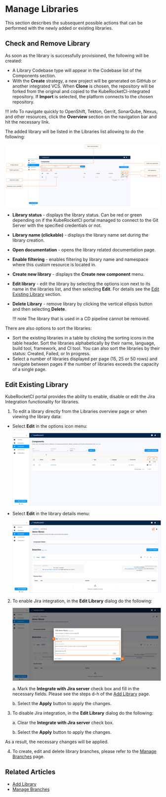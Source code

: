 # Manage Libraries

This section describes the subsequent possible actions that can be performed with the newly added or existing libraries.

## Check and Remove Library

As soon as the library is successfully provisioned, the following will be created:

- A Library Codebase type will appear in the Codebase list of the Components section.
- With the **Create** strategy, a new project will be generated on GitHub or another integrated VCS. When **Clone** is chosen, the repository will be forked from the original and copied to the KubeRocketCI-integrated repository. If **Import** is selected, the platform connects to the chosen repository.


!!! info
    To navigate quickly to OpenShift, Tekton, Gerrit, SonarQube, Nexus, and other resources, click the **Overview** section on the navigation bar and hit the necessary link.

The added library will be listed in the Libraries list allowing to do the following:

![Library menu](../assets/user-guide/edp-portal-library-page.png "Library menu")

* **Library status** - displays the library status. Can be red or green depending on if the KubeRocketCI portal managed to connect to the Git Server with the specified credentials or not.
* **Library name (clickable)** - displays the library name set during the library creation.
* **Open documentation** - opens the library related documentation page.
* **Enable filtering** - enables filtering by library name and namespace where this custom resource is located in.
* **Create new library** - displays the **Create new component** menu.
* **Edit library** - edit the library by selecting the options icon next to its name in the libraries list, and then selecting **Edit**. For details see the [Edit Existing Library](#edit-existing-library) section.
* **Delete Library** - remove library by clicking the vertical ellipsis button and then selecting **Delete**.

  !!! note
      The library that is used in a CD pipeline cannot be removed.

There are also options to sort the libraries:

* Sort the existing libraries in a table by clicking the sorting icons in the table header. Sort the libraries alphabetically by their name, language, build tool, framework, and CI tool. You can also sort the libraries by their status: Created, Failed, or In progress.
* Select a number of libraries displayed per page (15, 25 or 50 rows) and navigate between pages if the number of libraries exceeds the capacity of a single page.

## Edit Existing Library

KubeRocketCI portal provides the ability to enable, disable or edit the Jira Integration functionality for libraries.

1. To edit a library directly from the Libraries overview page or when viewing the library data:

  - Select **Edit** in the options icon menu:

    ![Edit library on the libraries overview page](../assets/user-guide/edp-portal-edit-library-1.png "Edit library on the libraries overview page")

  - Select **Edit** in the library details menu:

    ![Edit library when viewing the library data](../assets/user-guide/edp-portal-edit-library-2.png "Edit library when viewing the library data")


2. To enable Jira integration, in the **Edit Library** dialog do the following:

   ![Edit library](../assets/user-guide/edp-portal-edit-library-jira.png "Edit library")

   a. Mark the **Integrate with Jira server** check box and fill in the necessary fields. Please see the steps d-h of the [Add Library](add-library.md#the-advanced-settings-menu) page.

   b. Select the **Apply** button to apply the changes.

3. To disable Jira integration, in the **Edit Library** dialog do the following:

   a. Clear the **Integrate with Jira server** check box.

   b. Select the **Apply** button to apply the changes.

  As a result, the necessary changes will be applied.

4. To create, edit and delete library branches, please refer to the [Manage Branches](../user-guide/manage-branches.md) page.

## Related Articles

* [Add Library](add-library.md)
* [Manage Branches](../user-guide/manage-branches.md)
